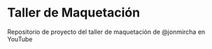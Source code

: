 # Taller de Maquetación

Repositorio de proyecto del taller de maquetación de @jonmircha en YouTube

